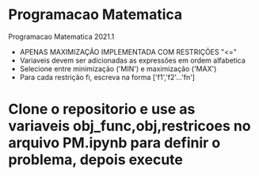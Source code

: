 # Programacao Matematica
 Programacao Matematica 2021.1
* APENAS MAXIMIZAÇÃO IMPLEMENTADA COM RESTRIÇÕES "<="
* Variaveis devem ser adicionadas as expressões em ordem alfabetica
* Selecione entre minimização ('MIN') e maximização ('MAX')
* Para cada restrição fi, escreva na forma ['f1','f2'...'fn']
# Clone o repositorio e use as variaveis obj_func,obj,restricoes no arquivo PM.ipynb para definir o problema, depois execute
